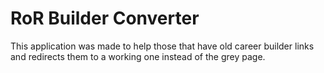 # RoR Builder Converter

This application was made to help those that have old career builder links and redirects them to a working one instead
of the grey page.
